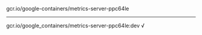 gcr.io/google-containers/metrics-server-ppc64le 

----
gcr.io/google_containers/metrics-server-ppc64le:dev √

